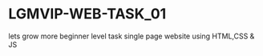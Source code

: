 # LGMVIP-WEB-TASK_01
lets grow more beginner level task single page website using HTML,CSS &amp; JS
